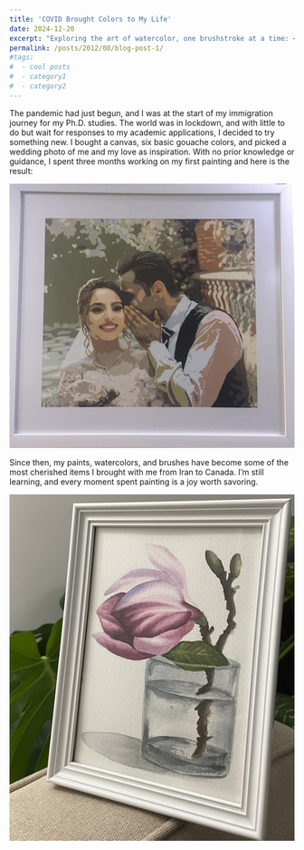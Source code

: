 ```yaml
---
title: 'COVID Brought Colors to My Life'
date: 2024-12-20
excerpt: "Exploring the art of watercolor, one brushstroke at a time: <br/><img src='/images/lemonminii.png'>"
permalink: /posts/2012/08/blog-post-1/
#tags:
#  - cool posts
#  - category1
#  - category2
---
```



The pandemic had just begun, and I was at the start of my immigration journey for my Ph.D. studies. The world was in lockdown, and with little to do but wait for responses to my academic applications, I decided to try something new. I bought a canvas, six basic gouache colors, and picked a wedding photo of me and my love as inspiration. With no prior knowledge or guidance, I spent three months working on my first painting and here is the result:

![First Painting](/images/weddmini2.png)

Since then, my paints, watercolors, and brushes have become some of the most cherished items I brought with me from Iran to Canada. I’m still learning, and every moment spent painting is a joy worth savoring.

![Second Painting](/images/flowerminii.png)

